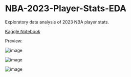 # NBA-2023-Player-Stats-EDA
Exploratory data analysis of 2023 NBA player stats.

[Kaggle Notebook]([URL](https://www.kaggle.com/code/benny9932/2023-nba-player-stats-eda))




Preview:

![image](https://github.com/Benny9932/NBA-2023-Player-Stats-EDA/assets/160375935/276a9850-fc48-46e3-871a-b5be097b6ae7)

![image](https://github.com/Benny9932/NBA-2023-Player-Stats-EDA/assets/160375935/28e8f2ed-fa67-45bc-ab6e-a0bfd7d0988d)

![image](https://github.com/Benny9932/NBA-2023-Player-Stats-EDA/assets/160375935/11072fb6-4e2e-4229-a3da-b04c908997b2)

